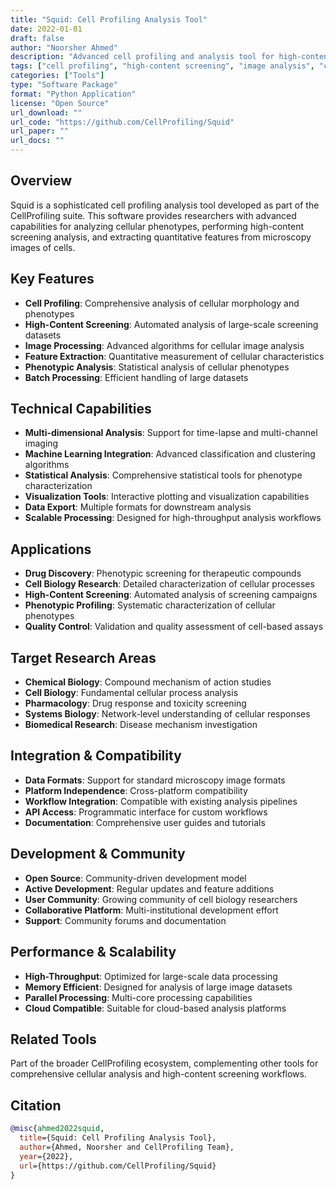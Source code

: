 ```yaml
---
title: "Squid: Cell Profiling Analysis Tool"
date: 2022-01-01
draft: false
author: "Noorsher Ahmed"
description: "Advanced cell profiling and analysis tool for high-content screening and cellular phenotyping"
tags: ["cell profiling", "high-content screening", "image analysis", "cellular phenotyping", "python"]
categories: ["Tools"]
type: "Software Package"
format: "Python Application"
license: "Open Source"
url_download: ""
url_code: "https://github.com/CellProfiling/Squid"
url_paper: ""
url_docs: ""
---
```


## Overview

Squid is a sophisticated cell profiling analysis tool developed as part of the CellProfiling suite. This software provides researchers with advanced capabilities for analyzing cellular phenotypes, performing high-content screening analysis, and extracting quantitative features from microscopy images of cells.

## Key Features

- **Cell Profiling**: Comprehensive analysis of cellular morphology and phenotypes
- **High-Content Screening**: Automated analysis of large-scale screening datasets
- **Image Processing**: Advanced algorithms for cellular image analysis
- **Feature Extraction**: Quantitative measurement of cellular characteristics
- **Phenotypic Analysis**: Statistical analysis of cellular phenotypes
- **Batch Processing**: Efficient handling of large datasets

## Technical Capabilities

- **Multi-dimensional Analysis**: Support for time-lapse and multi-channel imaging
- **Machine Learning Integration**: Advanced classification and clustering algorithms
- **Statistical Analysis**: Comprehensive statistical tools for phenotype characterization
- **Visualization Tools**: Interactive plotting and visualization capabilities
- **Data Export**: Multiple formats for downstream analysis
- **Scalable Processing**: Designed for high-throughput analysis workflows

## Applications

- **Drug Discovery**: Phenotypic screening for therapeutic compounds
- **Cell Biology Research**: Detailed characterization of cellular processes
- **High-Content Screening**: Automated analysis of screening campaigns
- **Phenotypic Profiling**: Systematic characterization of cellular phenotypes
- **Quality Control**: Validation and quality assessment of cell-based assays

## Target Research Areas

- **Chemical Biology**: Compound mechanism of action studies
- **Cell Biology**: Fundamental cellular process analysis
- **Pharmacology**: Drug response and toxicity screening
- **Systems Biology**: Network-level understanding of cellular responses
- **Biomedical Research**: Disease mechanism investigation

## Integration & Compatibility

- **Data Formats**: Support for standard microscopy image formats
- **Platform Independence**: Cross-platform compatibility
- **Workflow Integration**: Compatible with existing analysis pipelines
- **API Access**: Programmatic interface for custom workflows
- **Documentation**: Comprehensive user guides and tutorials

## Development & Community

- **Open Source**: Community-driven development model
- **Active Development**: Regular updates and feature additions
- **User Community**: Growing community of cell biology researchers
- **Collaborative Platform**: Multi-institutional development effort
- **Support**: Community forums and documentation

## Performance & Scalability

- **High-Throughput**: Optimized for large-scale data processing
- **Memory Efficient**: Designed for analysis of large image datasets
- **Parallel Processing**: Multi-core processing capabilities
- **Cloud Compatible**: Suitable for cloud-based analysis platforms

## Related Tools

Part of the broader CellProfiling ecosystem, complementing other tools for comprehensive cellular analysis and high-content screening workflows.

## Citation

```bibtex
@misc{ahmed2022squid,
  title={Squid: Cell Profiling Analysis Tool},
  author={Ahmed, Noorsher and CellProfiling Team},
  year={2022},
  url={https://github.com/CellProfiling/Squid}
}
``` 